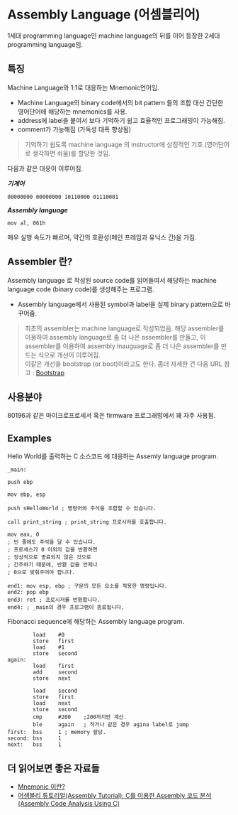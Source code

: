 # Assembly Language (어셈블리어)

1세대 programming language인 machine language의 뒤를 이어 등장한 2세대 programming language임.

## 특징

Machine Language와 1:1로 대응하는 Mnemonic언어임.

* Machine Language의 binary code에서의 bit pattern 들의 조합 대신 간단한 영어단어에 해당하는 mnemonics를 사용.
* address에 label을 붙여서 보다 기억하기 쉽고 효율적인 프로그래밍이 가능해짐.
* comment가 가능해짐 (가독성 대폭 향상됨)

> 기억하기 쉽도록 machine language 의 instructor에 상징적인 기호 (영어단어로 생각하면 쉬움)를 할당한 것임.  
>  

다음과 같은 대응이 이루어짐.

***기계어***

```
00000000 00000000 10110000 01110001
```

***Assembly language***

```
mov al, 061h
```


매우 실행 속도가 빠르며, 약간의 호환성(메인 프레임과 유닉스 간)을 가짐.

## Assembler 란?

Assembly language 로 작성된 source code를 읽어들여서 해당하는 machine language code (binary code)를 생성해주는 프로그램.

* Assembly language에서 사용된 symbol과 label을 실제 binary pattern으로 바꾸어줌.

> 최초의 assembler는 machine language로 작성되었음. 해당 assembler를 이용하여 assembly language로 좀 더 나은 assembler를 만들고, 이 assembler를 이용하여 assembly lnauguage로 좀 더 나은 assembler를 만드는 식으로 개선이 이루어짐.  
> 이같은 개선을 bootstrap (or boot)이라고도 한다. 좀더 자세한 건 다음 URL 참고 : [Bootstrap](https://ds31x.blogspot.com/2023/07/term-bootstrap.html)  

## 사용분야

80196과 같은 마이크로프로세서 혹은 firmware 프로그래밍에서 꽤 자주 사용됨.  

## Examples

Hello World를 출력하는 C 소스코드 에 대응하는 Assemly language program.

```Asm
_main:

push ebp

mov ebp, esp

push sHelloWorld ; 명령어와 주석을 조합할 수 있습니다.

call print_string ; print_string 프로시저를 호출합니다.

mov eax, 0 
; 빈 줄에도 주석을 달 수 있습니다.
; 프로세스가 0 이외의 값을 반환하면
; 정상적으로 종료되지 않은 것으로
; 간주하기 때문에, 반환 값을 언제나
; 0으로 맞춰주어야 합니다.

end1: mov esp, ebp ; 구문의 모든 요소를 적용한 명령입니다.
end2: pop ebp
end3: ret ; 프로시저를 반환합니다.
end4: ; _main의 경우 프로그램이 종료됩니다.
```

Fibonacci sequence에 해당하는 Assembly language program.

```Asm
        load    #0
        store   first
        load    #1
        store   second
again:
        load    first
        add     second
        store   next

        load    second
        store   first
        load    next
        store   second
        cmp     #200    ;200까지만 계산.
        ble     again   ; 작거나 같은 경우 agina label로 jump 
first:  bss     1 ; memory 할당.
second: bss     1 
next:   bss     1       
```

## 더 읽어보면 좋은 자료들

* [Mnemonic 이란?](https://medium.com/hexlant/mnemonic-%EC%9D%B4%EB%9E%80-7fb48106bd77)
* [어셈블리 튜토리얼(Assembly Tutorial): C를 이용한 Assembly 코드 분석(Assembly Code Analysis Using C)](https://blog.naver.com/rbfwmqwntm/30165613835)
